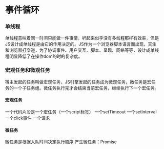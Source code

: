 # 事件循环
### 单线程
单线程意味着同一时间只能做一件事情，听起来似乎没有多线程那样有效率，但是JS设计成单线程是由它的作用决定的。JS作为一个浏览器脚本语言而出现，天生和浏览器打交道，为了协调事件、用户交互、脚本、呈现、网络等等，设计成单线程明显降低了在操作dom的时的复杂度。
### 宏观任务和微观任务
宿主发起的任务叫做宏观任务，JS引擎发起的任务成为微观任务，微任务是宏任务的一个子任务组。微任务执行完才会结束当前宏任务，继续执行下一个宏任务。
#### 宏观任务
一个代码片段是一个宏任务（一个script标签）
一个setTimeout
一个setInterval
一个click事件
一个请求
#### 微任务
微任务是根据入队时间决定执行顺序
产生微任务：Promise